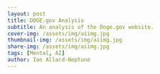 ```yaml
---
layout: post
title: DOGE.gov Analysis
subtitle: An analysis of the Doge.gov website.
cover-img: /assets/img/aiimg.jpg
thumbnail-img: /assets/img/aiimg.jpg
share-img: /assets/img/aiimg.jpg
tags: [Mental, AI]
author: Ian Allard-Neptune
---
```


